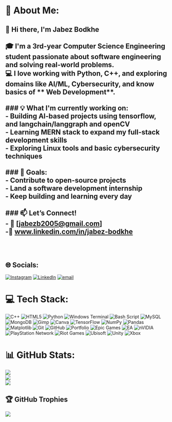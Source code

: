 # 💫 About Me:
## 👋 Hi there, I'm Jabez Bodkhe<br><br>🎓 I'm a 3rd-year Computer Science Engineering student passionate about software engineering and solving real-world problems.  <br>💻 I love working with **Python**, **C++**, and exploring domains like **AI/ML**, **Cybersecurity**, and know basics of ** Web Development**.<br><br>### 💡 What I'm currently working on:<br>- Building AI-based projects using  **tensorflow**, and **langchain/langgraph** and **openCV**<br>- Learning **MERN stack** to expand my full-stack development skills<br>- Exploring **Linux tools** and basic cybersecurity techniques<br><br>### 🚀 Goals:<br>- Contribute to open-source projects<br>- Land a software development internship<br>- Keep building and learning every day<br><br>### 📫 Let’s Connect!<br>- 📧 [jabezb2005@gmail.com]<br>-🔗 www.linkedin.com/in/jabez-bodkhe<br><br><br>


## 🌐 Socials:
[![Instagram](https://img.shields.io/badge/Instagram-%23E4405F.svg?logo=Instagram&logoColor=white)](https://instagram.com/_jabezz_) [![LinkedIn](https://img.shields.io/badge/LinkedIn-%230077B5.svg?logo=linkedin&logoColor=white)](https://linkedin.com/in/jabez-bodkhe) [![email](https://img.shields.io/badge/Email-D14836?logo=gmail&logoColor=white)](mailto:jabez12bro@gmail.com) 

# 💻 Tech Stack:
![C++](https://img.shields.io/badge/c++-%2300599C.svg?style=flat&logo=c%2B%2B&logoColor=white) ![HTML5](https://img.shields.io/badge/html5-%23E34F26.svg?style=flat&logo=html5&logoColor=white) ![Python](https://img.shields.io/badge/python-3670A0?style=flat&logo=python&logoColor=ffdd54) ![Windows Terminal](https://img.shields.io/badge/Windows%20Terminal-%234D4D4D.svg?style=flat&logo=windows-terminal&logoColor=white) ![Bash Script](https://img.shields.io/badge/bash_script-%23121011.svg?style=flat&logo=gnu-bash&logoColor=white) ![MySQL](https://img.shields.io/badge/mysql-4479A1.svg?style=flat&logo=mysql&logoColor=white) ![MongoDB](https://img.shields.io/badge/MongoDB-%234ea94b.svg?style=flat&logo=mongodb&logoColor=white) ![Gimp](https://img.shields.io/badge/Gimp-657D8B?style=flat&logo=gimp&logoColor=FFFFFF) ![Canva](https://img.shields.io/badge/Canva-%2300C4CC.svg?style=flat&logo=Canva&logoColor=white) ![TensorFlow](https://img.shields.io/badge/TensorFlow-%23FF6F00.svg?style=flat&logo=TensorFlow&logoColor=white) ![NumPy](https://img.shields.io/badge/numpy-%23013243.svg?style=flat&logo=numpy&logoColor=white) ![Pandas](https://img.shields.io/badge/pandas-%23150458.svg?style=flat&logo=pandas&logoColor=white)![Matplotlib](https://img.shields.io/badge/Matplotlib-%23ffffff.svg?style=flat&logo=Matplotlib&logoColor=black) ![Git](https://img.shields.io/badge/git-%23F05033.svg?style=flat&logo=git&logoColor=white) ![GitHub](https://img.shields.io/badge/github-%23121011.svg?style=flat&logo=github&logoColor=white) ![Portfolio](https://img.shields.io/badge/Portfolio-%23000000.svg?style=flat&logo=firefox&logoColor=#FF7139) ![Epic Games](https://img.shields.io/badge/epicgames-%23313131.svg?style=flat&logo=epicgames&logoColor=white) ![EA](https://img.shields.io/badge/ea-%23000000.svg?style=flat&logo=ea&logoColor=white) ![nVIDIA](https://img.shields.io/badge/nVIDIA-%2376B900.svg?style=flat&logo=nVIDIA&logoColor=white) ![PlayStation Network](https://img.shields.io/badge/PSN-%230070D1.svg?style=flat&logo=Playstation&logoColor=white) ![Riot Games](https://img.shields.io/badge/riotgames-D32936.svg?style=flat&logo=riotgames&logoColor=white) ![Ubisoft](https://img.shields.io/badge/Ubisoft-%23F5F5F5.svg?style=flat&logo=Ubisoft&logoColor=black) ![Unity](https://img.shields.io/badge/unity-%23000000.svg?style=flat&logo=unity&logoColor=white) ![Xbox](https://img.shields.io/badge/xbox-%23107C10.svg?style=flat&logo=xbox&logoColor=white)
# 📊 GitHub Stats:
![](https://github-readme-stats.vercel.app/api?username=jzezz&theme=dark&hide_border=false&include_all_commits=false&count_private=false)<br/>
![](https://nirzak-streak-stats.vercel.app/?user=jzezz&theme=dark&hide_border=false)<br/>
![](https://github-readme-stats.vercel.app/api/top-langs/?username=jzezz&theme=dark&hide_border=false&include_all_commits=false&count_private=false&layout=compact)

## 🏆 GitHub Trophies
![](https://github-profile-trophy.vercel.app/?username=jzezz&theme=radical&no-frame=true&no-bg=false&margin-w=4)

<!-- Proudly created with GPRM ( https://gprm.itsvg.in ) -->
